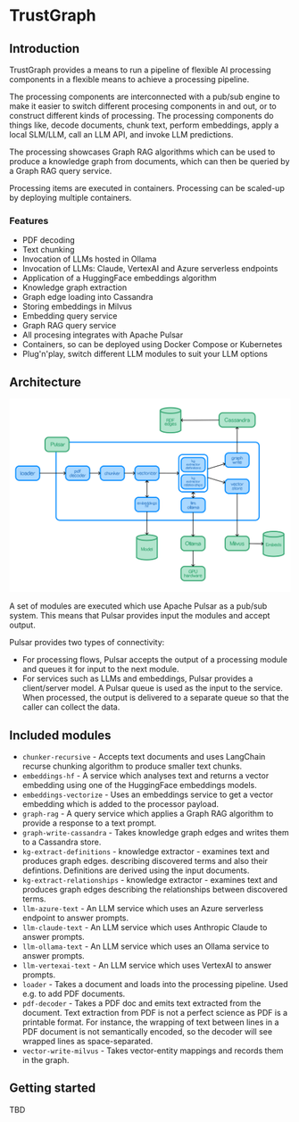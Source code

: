 
# TrustGraph

## Introduction

TrustGraph provides a means to run a pipeline of flexible AI processing
components in a flexible means to achieve a processing pipeline.

The processing components are interconnected with a pub/sub engine to
make it easier to switch different procesing components in and out, or
to construct different kinds of processing.  The processing components
do things like, decode documents, chunk text, perform embeddings,
apply a local SLM/LLM, call an LLM API, and invoke LLM predictions.

The processing showcases Graph RAG algorithms which can be used to
produce a knowledge graph from documents, which can then be queried by
a Graph RAG query service.

Processing items are executed in containers.  Processing can be scaled-up
by deploying multiple containers.

### Features

- PDF decoding
- Text chunking
- Invocation of LLMs hosted in Ollama
- Invocation of LLMs: Claude, VertexAI and Azure serverless endpoints
- Application of a HuggingFace embeddings algorithm
- Knowledge graph extraction
- Graph edge loading into Cassandra
- Storing embeddings in Milvus
- Embedding query service
- Graph RAG query service
- All procesing integrates with Apache Pulsar
- Containers, so can be deployed using Docker Compose or Kubernetes
- Plug'n'play, switch different LLM modules to suit your LLM options

## Architecture

![architecture](architecture.png)

A set of modules are executed which use Apache Pulsar as a pub/sub system.
This means that Pulsar provides input the modules and accept output.

Pulsar provides two types of connectivity:
- For processing flows, Pulsar accepts the output of a processing module
  and queues it for input to the next module.
- For services such as LLMs and embeddings, Pulsar provides a client/server
  model.  A Pulsar queue is used as the input to the service.  When
  processed, the output is delivered to a separate queue so that the caller
  can collect the data.

## Included modules

- `chunker-recursive` - Accepts text documents and uses LangChain recurse
  chunking algorithm to produce smaller text chunks.
- `embeddings-hf` - A service which analyses text and returns a vector
  embedding using one of the HuggingFace embeddings models.
- `embeddings-vectorize` - Uses an embeddings service to get a vector
  embedding which is added to the processor payload.
- `graph-rag` - A query service which applies a Graph RAG algorithm to
  provide a response to a text prompt.
- `graph-write-cassandra` - Takes knowledge graph edges and writes them to
  a Cassandra store.
- `kg-extract-definitions` - knowledge extractor - examines text and
  produces graph edges.
  describing discovered terms and also their defintions.  Definitions are
  derived using the input  documents.
- `kg-extract-relationships` - knowledge extractor - examines text and
  produces graph edges describing the relationships between discovered
  terms.
- `llm-azure-text` - An LLM service which uses an Azure serverless endpoint
  to answer prompts.
- `llm-claude-text` - An LLM service which uses Anthropic Claude
  to answer prompts.
- `llm-ollama-text` -  An LLM service which uses an Ollama service to answer
  prompts.
- `llm-vertexai-text` -  An LLM service which uses VertexAI
  to answer prompts.
- `loader` - Takes a document and loads into the processing pipeline.  Used
  e.g. to add PDF documents.
- `pdf-decoder` - Takes a PDF doc and emits text extracted from the document.
  Text extraction from PDF is not a perfect science as PDF is a printable
  format.  For instance, the wrapping of text between lines in a PDF document
  is not semantically encoded, so the decoder will see wrapped lines as
  space-separated.
- `vector-write-milvus` - Takes vector-entity mappings and records them
  in the graph.

## Getting started

TBD